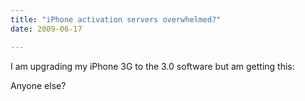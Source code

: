 ```yaml
---
title: "iPhone activation servers overwhelmed?"
date: 2009-06-17

---
```


I am upgrading my iPhone 3G to the 3.0 software but am getting this:

Anyone else?
